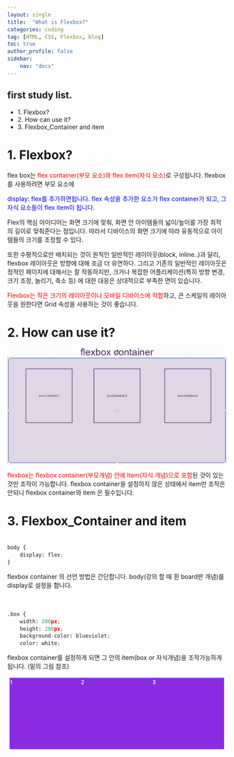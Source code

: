 ```yaml
---
layout: single
title:  "What is Flexbox?"
categories: coding
tag: [HTML, CSS, Flexbox, blog]
toc: true
author_profile: false
sidebar:
    nav: "docs"
---
```


<div class="notice">
<h2>first study list.</h2>
<ul>
    <li>1. Flexbox? </li>
    <li>2. How can use it? </li>
    <li>3. Flexbox_Container and item </li>
</ul>
</div>


# 1. Flexbox?

flex box는 <span style= "color:red"> flex container(부모 요소)와 flex item(자식 요소)</span>로 구성됩니다. flexbox를 사용하려면 부모 요소에

<span style= "color:blue"> display: flex를 추가하면됩니다. flex 속성을 추가한 요소가 flex container가 되고, 그 자식 요소들이 flex item이 됩니다.</span> 

Flex의 핵심 아이디어는 화면 크기에 맞춰, 화면 안 아이템들의 넓이/높이를 가장 최적의 길이로 맞춰준다는 점입니다. 따라서 디바이스의 화면 크기에 따라 유동적으로 아이템들의 크기를 조정할 수 있다. 

또한 수평적으로만 배치되는 것이 원칙인 일반적인 레이아웃(block, inline..)과 달리, flexbox 레이아웃은 방향에 대해 조금 더 유연하다. 그리고 기존의 일반적인 레이아웃은 정적인 페이지에 대해서는 잘 작동하지만, 크거나 복잡한 어플리케이션(특히 방향 변경, 크기 조정, 늘리기, 축소 등) 에 대한 대응은 상대적으로 부족한 면이 있습니다.

<span style= "color:red"> Flexbox는 작은 크기의 레이아웃이나 모바일 디바이스에 적합</span>하고, 큰 스케일의 레이아웃을 원한다면 Grid 속성을 사용하는 것이 좋습니다.



# 2. How can use it?

![image-20220702140443772](https://github.com/LeeGwonSeon/LeeGwonSeon.github.io/blob/master/imeages/2022-06-30-fourth_Flexbox/image-20220702140443772.png?raw=true)

<span style= "color:red">flexbox는 flexbox container(부모개념) 안에 Item(자식 개념)으로 포함</span>된 것이 있는 것만 조작이 가능합니다. flexbox container을 설정하지 않은 상태에서 item만 조작은 안되니 flexbox container와 item 은 필수입니다.



# 3. Flexbox_Container and item

```python

body {
    display: flex;
}

```
flexbox container 의 선언 방법은 간단합니다. body(강의 할 때 흰 board판 개념)를 display로 설정을 합니다.
<br>
<br>

```python

.box {
    width: 200px;
    height: 200px;
    background-color: blueviolet;
    color: white;

```
flexbox container를 설정하게 되면 그 안의 item(box or 자식개념)을 조작가능하게 됩니다. (밑의 그림 참조)

![image-20220702144411681](https://github.com/LeeGwonSeon/LeeGwonSeon.github.io/blob/master/imeages/2022-06-30-fourth_Flexbox/image-20220702144411681.png?raw=true)
